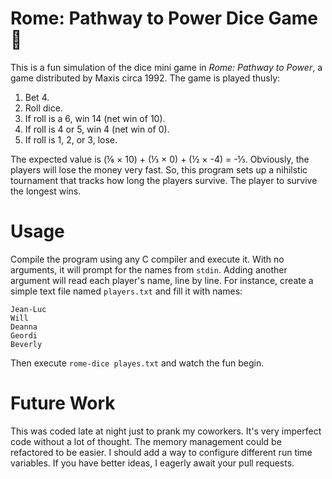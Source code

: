 # Rome: Pathway to Power Dice Game 🎲

This is a fun simulation of the dice mini game in _Rome: Pathway to Power_, a game distributed by Maxis circa 1992. The game is played thusly:

1. Bet 4.
2. Roll dice.
3. If roll is a 6, win 14 (net win of 10).
4. If roll is 4 or 5, win 4 (net win of 0).
5. If roll is 1, 2, or 3, lose.

The expected value is (⅙ × 10) + (⅓ × 0) + (½ × -4) = -⅓. Obviously, the players will lose the money very fast. So, this program sets up a nihilstic tournament that tracks how long the players survive. The player to survive the longest wins.

# Usage

Compile the program using any C compiler and execute it. With no arguments, it will prompt for the names from `stdin`. Adding another argument will read each player's name, line by line. For instance, create a simple text file named `players.txt` and fill it with names:

```
Jean-Luc
Will
Deanna
Geordi
Beverly
```

Then execute `rome-dice playes.txt` and watch the fun begin.

# Future Work

This was coded late at night just to prank my coworkers. It's very imperfect code without a lot of thought. The memory management could be refactored to be easier. I should add a way to configure different run time variables. If you have better ideas, I eagerly await your pull requests.
